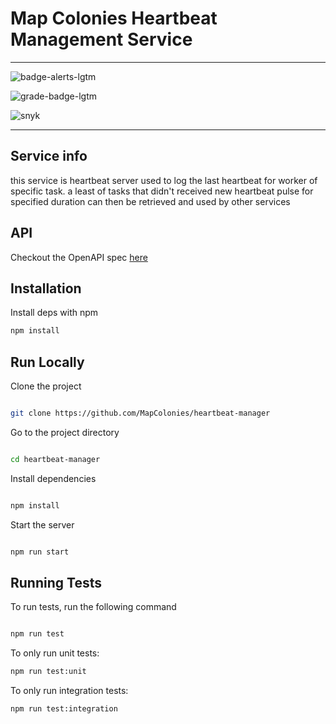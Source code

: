 # Map Colonies Heartbeat Management Service

----------------------------------

![badge-alerts-lgtm](https://img.shields.io/lgtm/alerts/github/MapColonies/heartbeat-manager?style=for-the-badge)

![grade-badge-lgtm](https://img.shields.io/lgtm/grade/javascript/github/MapColonies/heartbeat-manager?style=for-the-badge)

![snyk](https://img.shields.io/snyk/vulnerabilities/github/MapColonies/heartbeat-manager?style=for-the-badge)

----------------------------------

## Service info
this service is heartbeat server used to log the last heartbeat for worker of specific task.
a least of tasks that didn't received new heartbeat pulse for specified duration can then be retrieved and used by other services
## API
Checkout the OpenAPI spec [here](/openapi3.yaml)

## Installation

Install deps with npm

```bash
npm install
```

## Run Locally

Clone the project

```bash

git clone https://github.com/MapColonies/heartbeat-manager

```

Go to the project directory

```bash

cd heartbeat-manager

```

Install dependencies

```bash

npm install

```

Start the server

```bash

npm run start

```

## Running Tests

To run tests, run the following command

```bash

npm run test

```

To only run unit tests:
```bash
npm run test:unit
```

To only run integration tests:
```bash
npm run test:integration
```
